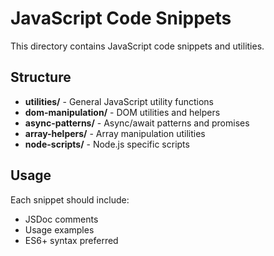 # JavaScript Code Snippets

This directory contains JavaScript code snippets and utilities.

## Structure

- **utilities/** - General JavaScript utility functions
- **dom-manipulation/** - DOM utilities and helpers
- **async-patterns/** - Async/await patterns and promises
- **array-helpers/** - Array manipulation utilities
- **node-scripts/** - Node.js specific scripts

## Usage

Each snippet should include:
- JSDoc comments
- Usage examples
- ES6+ syntax preferred
